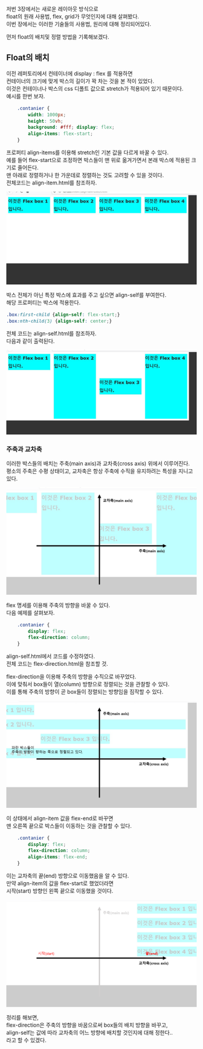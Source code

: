 <p>
저번 3장에서는 새로운 레이아웃 방식으로<br />
float의 원래 사용법, flex, grid가 무엇인지에 대해 살펴봤다.<br />
이번 장에서는 이러한 기술들의 사용법, 원리에 대해 정리되어있다.    
</p>

<p>먼저 float의 배치및 정렬 방법을 기록해보겠다.</p>

## Float의 배치
<p>
이전 레퍼토리에서 컨테이너에 display : flex 를 적용하면<br />
컨테이너의 크기에 맞게 박스의 길이가 꽉 차는 것을 본 적이 있었다.<br />
이것은 컨테이너나 박스의 css 디폴트 값으로 stretch가 적용되어 있기 때문이다.<br />
예시를 한번 보자.    
</p>



```css
    .contanier {
        width: 1000px;
        height: 50vh;
        background: #fff; display: flex;
        align-items: flex-start;
    }
```
<p>
프로퍼티 align-items를 이용해 stretch인 기본 값을 다르게 바꿀 수 있다. <br />
예를 들어 flex-start으로 조정하면
박스들이 맨 위로 옮겨가면서 본래 박스에 적용된 크기로 줄어든다.<br />
맨 아래로 정렬하거나 한 가운데로 정렬하는 것도 고려할 수 있을 것이다. <br />
전체코드는 align-item.html를 참조하자.    
</p>



<img src="https://github.com/TaekGeunLee/study_frontEnd/blob/master/readmeImg/B1_11-1.JPG" alt="B1_11-1" />

<p>
박스 전체가 아닌 특정 박스에 효과를 주고 싶으면
align-self를 부여한다.<br />해당 프로퍼티는 박스에 적용한다.   
</p>


```css
.box:first-child {align-self: flex-start;}
.box:nth-child(3) {align-self: center;}
```

<p>
전체 코드는 align-self.html를 참조하자.<br />
다음과 같이 출력된다.    
</p>

<img src="https://github.com/TaekGeunLee/study_frontEnd/blob/master/readmeImg/B1_11-2.JPG" alt="B1_11-2" />

### 주축과 교차축
<p>
이러한 박스들의 배치는 주축(main axis)과 교차축(cross axis) 위에서 이루어진다.<br />
평소의 주축은 수평 상태이고, 교차축은 항상 주축에 수직을 유지하려는 특성을 지니고 있다.    
</p>

<img src="https://github.com/TaekGeunLee/study_frontEnd/blob/master/readmeImg/B1_11-3.png" alt="B1_11-3" />

<p>
flex 명세를 이용해 주축의 방향을 바꿀 수 있다.<br />
다음 예제를 살펴보자.    
</p>

```css
    .contanier {
        display: flex;
        flex-direction: column;
    }
```
<p>
align-self.html에서 코드를 수정하였다.<br />
전체 코드는 flex-direction.html을 참조할 것.    
</p>

<p>
flex-direction을 이용해 주축의 방향을 수직으로 바꾸었다.<br />
이에 맞춰서 box들이 열(column) 방향으로 정렬되는 것을 관찰할 수 있다.<br /> 
이를 통해 주축의 방향이 곧 box들이 정렬되는 방향임을 짐작할 수 있다.    
</p>

<img src="https://github.com/TaekGeunLee/study_frontEnd/blob/master/readmeImg/B1_11-4.png" alt="B1_11-4" />

<p>
이 상태에서 align-item 값을 flex-end로 바꾸면<br />
맨 오른쪽 끝으로 박스들이 이동하는 것을 관찰할 수 있다.   
</p>

```css
    .contanier {
        display: flex;
        flex-direction: column;
        align-items: flex-end;
    }
```
<p>
이는 교차축의 끝(end) 방향으로 이동했음을 알 수 있다.<br />
만약 align-item의 값을 flex-start로 했었더라면<br />
시작(start) 방향인 왼쪽 끝으로 이동했을 것이다.    
</p>

<img src="https://github.com/TaekGeunLee/study_frontEnd/blob/master/readmeImg/B1_11-5.png" alt="B1_11-5" />

<p>
정리를 해보면,<br />
flex-direction은 주축의 방향을 바꿈으로써 box들의 배치 방향을 바꾸고,<br />
align-self는 값에 따라 교차축의 어느 방향에 배치할 것인지에 대해 정한다..<br /> 
라고 할 수 있겠다.    
</p>




